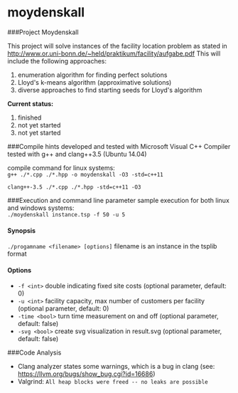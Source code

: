 # moydenskall

###Project Moydenskall

This project will solve instances of the facility location problem as stated in http://www.or.uni-bonn.de/~held/praktikum/facility/aufgabe.pdf
This will include the following approaches:  
1. enumeration algorithm for finding perfect solutions  
2. Lloyd's k-means algorithm (approximative solutions)  
3. diverse approaches to find starting seeds for Lloyd's algorithm

**Current status:**  
1. finished  
2. not yet started  
3. not yet started



###Compile hints
developed and tested with Microsoft Visual C++ Compiler  
tested with g++ and clang++3.5 (Ubuntu 14.04)

compile command for linux systems:  
`g++ ./*.cpp ./*.hpp -o moydenskall -O3 -std=c++11`

`clang++-3.5 ./*.cpp ./*.hpp -std=c++11 -O3`




###Execution and command line parameter
sample execution for both linux and windows systems:  
`./moydenskall instance.tsp -f 50 -u 5`

#### Synopsis
`./progamname <filename> [options]`
filename is an instance in the tsplib format
#### Options
* `-f <int>` double indicating fixed site costs (optional parameter, default: 0)
* `-u <int>` facility capacity, max number of customers per facility  (optional parameter, default: 0)
* `-time <bool>` turn time measurement on and off  (optional parameter, default: false)
* `-svg <bool>` create svg visualization in result.svg (optional parameter, default: false)

###Code Analysis
* Clang analyzer states some warnings, which is a bug in clang (see: https://llvm.org/bugs/show_bug.cgi?id=16686)
* Valgrind: `All heap blocks were freed -- no leaks are possible`
